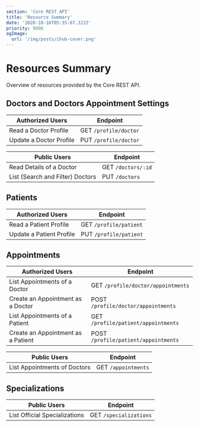 ```yaml
---
section: 'Core REST API'
title: 'Resource Summary'
date: '2020-10-16T05:35:07.322Z'
priority: 9000
ogImage:
  url: '/img/posts/ihub-cover.png'
---
```


# Resources Summary

Overview of resources provided by the Core REST API.

## Doctors and Doctors Appointment Settings

| Authorized Users        | Endpoint              |
| ----------------------- | --------------------- |
| Read a Doctor Profile   | GET `/profile/doctor` |
| Update a Doctor Profile | PUT `/profile/doctor` |

| Public Users                     | Endpoint           |
| -------------------------------- | ------------------ |
| Read Details of a Doctor         | GET `/doctors/:id` |
| List (Search and Filter) Doctors | PUT `/doctors`     |

## Patients

| Authorized Users         | Endpoint               |
| ------------------------ | ---------------------- |
| Read a Patient Profile   | GET `/profile/patient` |
| Update a Patient Profile | PUT `/profile/patient` |

## Appointments

| Authorized Users                   | Endpoint                             |
| ---------------------------------- | ------------------------------------ |
| List Appointments of a Doctor      | GET `/profile/doctor/appointments`   |
| Create an Appointment as a Doctor  | POST `/profile/doctor/appointments`  |
| List Appointments of a Patient     | GET `/profile/patient/appointments`  |
| Create an Appointment as a Patient | POST `/profile/patient/appointments` |

| Public Users                 | Endpoint            |
| ---------------------------- | ------------------- |
| List Appointments of Doctors | GET `/appointments` |

## Specializations

| Public Users                  | Endpoint               |
| ----------------------------- | ---------------------- |
| List Official Specializations | GET `/specializations` |
